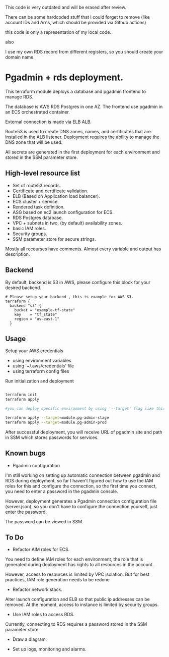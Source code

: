 This code is very outdated and will be erased after review.

There can be some hardcoded stuff that I could forget to remove (like account IDs and Arns, which should be provided via Github actions)

this code is only a representation of my local code. 

also

I use my own  RDS record from different registers, so you should create your domain name.




# Pgadmin + rds deployment.

This terraform module deploys a database and pgadmin frontend to manage RDS.

The database is AWS RDS Postgres in one AZ.
The frontend use pgadmin in an ECS orchestrated container.

External connection is made via ELB ALB.

Route53 is used to create DNS zones, names, and certificates that are installed in the ALB listener.
Deployment requires the ability to manage the DNS zone that will be used.


All secrets are generated in the first deployment for each environment and stored in the SSM parameter store.

## High-level resource list

- Set of route53 records.
- Certificate and certificate validation.
- ELB (Based on Application load balancer).
- ECS cluster + service.
- Rendered task definition.
- ASG based on ec2 launch configuration for ECS.
- RDS Postgres database.
- VPC + subnets in two, (by default) availability zones.
- basic IAM roles.
- Security groups.
- SSM parameter store for secure strings.


Mostly all recourses have comments.
Almost every variable and output has description.

## Backend
By default, backend is S3 in AWS, please configure this block for your desired backend.

```hcl 
# Please setup your backend , this is example for AWS S3.
terraform {
  backend "s3" {
    bucket = "example-tf-state"
    key    = "tf_state"
    region = "us-east-1"
  }
```

## Usage

Setup your AWS credentials
- using environment variables
- using '~/.aws/credentials' file
- using terraform config files

Run initialization and deployment 

```bash

terraform init
terraform apply 

#you can deploy specific environment by using '--target' flag like this 

terraform apply --target=module.pg-admin-stage
terraform apply --target=module.pg-admin-prod
```

After successful deployment, you will receive URL of pgadmin site and path in SSM which stores passwords for services.

## Known bugs
- Pgadmin configuration 

I'm still working on setting up automatic connection between pgadmin and RDS during deployment, so far I haven't figured out how to use the IAM roles for this and configure the connection, so the first time you connect, you need to enter a password in the pgadmin console.

However, deployment generates a Pgadmin connection configuration file (server.json), so you don't have to configure the connection yourself, just enter the password.

The password can be viewed in SSM.


## To Do

- Refactor AIM roles for ECS.

You need to define IAM roles for each environment, the role that is generated during deployment has rights to all resources in the account.

However, access to resources is limited by VPC isolation.
But for best practices, IAM role generation needs to be redone

- Refactor network stack.

Alter launch configuration and ELB so that public ip addresses can be removed.
At the moment, access to instance is limited by security groups.

- Use IAM roles to access RDS.

Currently, connecting to RDS requires a password stored in the SSM parameter store.

- Draw a diagram.

- Set up logs, monitoring and alarms.
